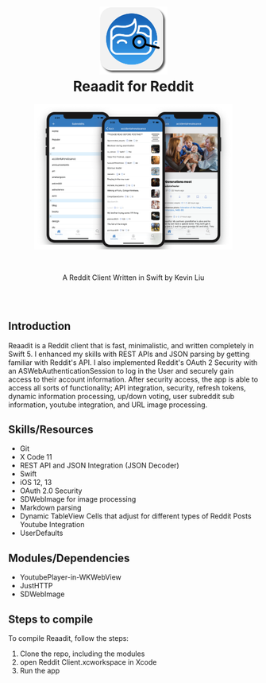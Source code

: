 <h1 align="center">
  <img src="Docs/reaadit-final-shadow.png" width="136" alt="icon"><br>
  Reaadit for Reddit<br>
  
</h1>
<p align="center">
  <img src="Docs/ReaaditPreviews.png" width="400" alt="icon"><br>
</p>
<br>
<p align="center">A Reddit Client Written in Swift by Kevin Liu</p>

<br>
<br>

## Introduction
Reaadit is a Reddit client that is fast, minimalistic, and written completely in Swift 5. I enhanced my skills with REST APIs and JSON parsing by getting familiar with Reddit's API. I also implemented Reddit's OAuth 2 Security with an ASWebAuthenticationSession to log in the User and securely gain access to their account information. After security access, the app is able to access all sorts of functionality; API integration, security, refresh tokens, dynamic information processing, up/down voting, user subreddit sub information, youtube integration, and URL image processing.

## Skills/Resources
- Git
- X Code 11
- REST API and JSON Integration (JSON Decoder)
- Swift
- iOS 12, 13
- OAuth 2.0 Security
- SDWebImage for image processing
- Markdown parsing
- Dynamic TableView Cells that adjust for different types of Reddit Posts Youtube Integration
- UserDefaults

## Modules/Dependencies
- YoutubePlayer-in-WKWebView
- JustHTTP
- SDWebImage

## Steps to compile
To compile Reaadit, follow the steps:
1. Clone the repo, including the modules 
2. open Reddit Client.xcworkspace in Xcode
3. Run the app

